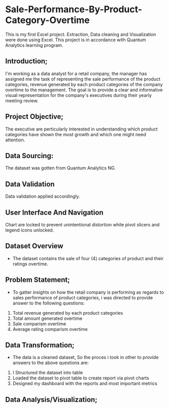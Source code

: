 # Sale-Performance-By-Product-Category-Overtime
This is my first Excel project. Extraction, Data cleaning and Visualization were done using Excel. This project is in accordance with Quantum Analytics learning program. 

## Introduction;
I'm working as a data analyst for a retail company, the manager has assigned me the task of representing the sale performance of the product categories, revenue generated by each product categories  of the company overtime to the management. The goal is to provide a clear and informative visual representation for the company's executives during their yearly meeting review.

## Project Objective; 
The executive are perticularly interested in understanding which product categories have shown the most growth and which one might need attention.

## Data Sourcing:
The dataset was gotten from Quantum Analytics NG.

## Data Validation 
Data validation applied accordingly.

## User Interface And Navigation
Chart are locked to prevent unintentional distortion while pivot slicers and legend icons unlocked.

## Dataset Overview
- The dataset contains the sale of four (4) categories of product and their ratings overtime.
  
## Problem Statement;
  - To gatter insights on how the retail company is performing as regards to sales performance of product categories, i was directed to provide answer to the following questions:
  1. Total revenue generated by each product categories
  2. Total amount generated overtime
  3. Sale comparism overtime
  4. Average rating comparism overtime

## Data Transformation;
- The data is a cleaned dataset, So the proces i took in other to provide answers to the above questions are:
1. I Structured the dataset into table
2. Loaded the dataset to pivot table to create report via pivot charts
3. Designed my dashboard with the reports and most important metrics

## Data Analysis/Visualization;





